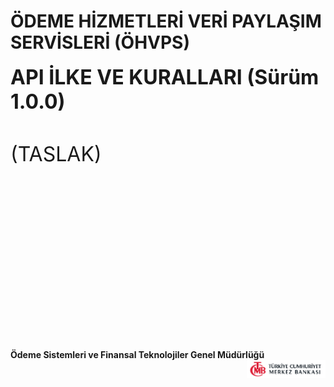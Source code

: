 #  ÖDEME HİZMETLERİ VERİ PAYLAŞIM SERVİSLERİ (ÖHVPS) 

**<font size=6>API İLKE VE KURALLARI (Sürüm 1.0.0) </font>**  

<p>&nbsp;</p>
<font size=6>(TASLAK)</font>

<p>&nbsp;</p>
<p>&nbsp;</p>
<p>&nbsp;</p>
<p>&nbsp;</p>
<p>&nbsp;</p>
<p>&nbsp;</p>
<p>&nbsp;</p>
<p>&nbsp;</p>
<p>&nbsp;</p>

**Ödeme Sistemleri ve Finansal Teknolojiler Genel Müdürlüğü** <img src="./v1.0.0/contents/images/tcmb.png" width="25%" align=right>  





